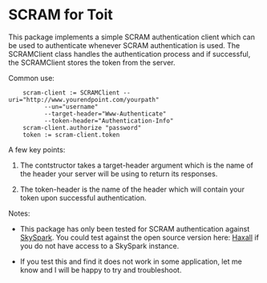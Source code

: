 # SCRAM for Toit

This package implements a simple SCRAM authentication client which can be used to authenticate whenever SCRAM authentication is used.
The SCRAMClient class handles the authentication process and if successful, the SCRAMClient stores the token from the server.

Common use:

  ```
      scram-client := SCRAMClient --uri="http://www.yourendpoint.com/yourpath" 
            --un="username"
            --target-header="Www-Authenticate"                
            --token-header="Authentication-Info"
      scram-client.authorize "password"
      token := scram-client.token
  ```

A few key points: 

1. The contstructor takes a target-header argument which is the name of the header your server will be using to return its responses.

2. The token-header is the name of the header which will contain your token upon successful authentication.

Notes:

* This package has only been tested for SCRAM authentication against [SkySpark](https://skyfoundry.com/product). You could test against the open source version here: [Haxall](https://haxall.io/) if you do not have access to a SkySpark instance.

* If you test this and find it does not work in some application, let me know and I will be happy to try and troubleshoot.
